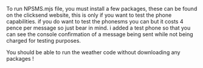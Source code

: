 To run NPSMS.mjs file, you must install a few packages, these can be found on the clicksend website, this is only if you want to test the phone capabilities. if you do want to test the phonesms you can but it costs 4 pence per message so just bear in mind. i added a test phone so that you can see the console confirmation of a message being sent while not being charged for testing purposes. 

You should be able to run the weather code without downloading any packages  !

